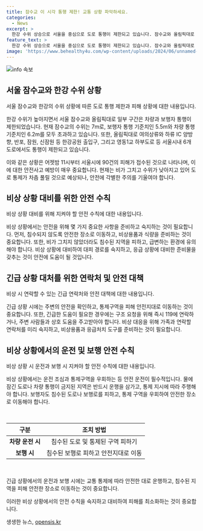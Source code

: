 ```yaml
---
title: 잠수교 이 시각 통행 제한! 교통 상황 파악하세요.
categories:
  - News
excerpt: >
  한강 수위 상승으로 서울을 중심으로 도로 통행이 제한되고 있습니다. 잠수교와 올림픽대로 등 일부 구간은 차량 통행이 제한되었으며, 한강 공원 출입구와 서울시내 6개 도로에서도 통제가 이어지고 있습니다. 서울시는 비 피해를 예방하기 위해 하천 진입을 금지하고 있으며, 140mm의 폭우가 내렸습니다. 한편, 동부간선도로는 수위가 낮아져 통제가 해제되었으며, 안전사고에 유의해야 합니다. (출처: 연합뉴스)
feature_text: >
  한강 수위 상승으로 서울을 중심으로 도로 통행이 제한되고 있습니다. 잠수교와 올림픽대로 등 일부 구간은 차량 통행이 제한되었으며, 한강 공원 출입구와 서울시내 6개 도로에서도 통제가 이어지고 있습니다. 서울시는 비 피해를 예방하기 위해 하천 진입을 금지하고 있으며, 140mm의 폭우가 내렸습니다. 한편, 동부간선도로는 수위가 낮아져 통제가 해제되었으며, 안전사고에 유의해야 합니다. (출처: 연합뉴스)
image: 'https://www.behealthy4u.com/wp-content/uploads/2024/06/unnamed-file.png'
---
```


<p><img src="https://www.behealthy4u.com/wp-content/uploads/2024/06/unnamed-file.png" alt="info 속보" /></p>

<h2 data-ke-size="size26">서울 잠수교와 한강 수위 상황</h2>

<p data-ke-size="size16">서울 잠수교와 한강의 수위 상황에 따른 도로 통행 제한과 피해 상황에 대한 내용입니다.</p>

<p>한강 수위가 높아지면서 서울 잠수교와 올림픽대로 일부 구간은 차량과 보행자 통행이 제한되었습니다. 현재 잠수교의 수위는 7m로, 보행자 통행 기준치인 5.5m와 차량 통행 기준치인 6.2m를 모두 초과하고 있습니다. 또한, 올림픽대로 여의상류와 하류 IC 양방향, 반포, 잠원, 신잠원 등 한강공원 출입구, 그리고 영동1교 하부도로 등 서울시내 6개 도로에서도 통행이 제한되고 있습니다. </p>

<p>이와 같은 상황은 어젯밤 11시부터 서울시에 90건의 피해가 접수된 것으로 나타나며, 이에 대한 안전사고 예방이 매우 중요합니다. 현재는 비가 그치고 수위가 낮아지고 있어 도로 통제가 차츰 풀릴 것으로 예상되나, 안전에 각별한 주의를 기울여야 합니다.</p>

<h2 data-ke-size="size26">비상 상황 대비를 위한 안전 수칙</h2>

<p data-ke-size="size16">비상 상황 대비를 위해 지켜야 할 안전 수칙에 대한 내용입니다.</p>

<p>비상 상황에서는 안전을 위해 몇 가지 중요한 사항을 준비하고 숙지하는 것이 필요합니다. 먼저, 침수되지 않도록 안전한 장소로 이동하고, 비상용품과 식량을 준비하는 것이 중요합니다. 또한, 비가 그치지 않았더라도 침수된 지역을 피하고, 급변하는 환경에 유의해야 합니다. 비상 상황에 대비하여 대피 경로를 숙지하고, 응급 상황에 대비한 준비물을 갖추는 것이 안전에 도움이 될 것입니다.</p>

<h2 data-ke-size="size26">긴급 상황 대처를 위한 연락처 및 안전 대책</h2>

<p data-ke-size="size16">비상 시 연락할 수 있는 긴급 연락처와 안전 대책에 대한 내용입니다.</p>

<p>긴급 상황 시에는 주변의 안전을 확인하고, 통제구역을 피해 안전지대로 이동하는 것이 중요합니다. 또한, 긴급한 도움이 필요한 경우에는 구조 요청을 위해 즉시 119에 연락하거나, 주변 사람들과 상호 도움을 주고받아야 합니다. 비상 대응을 위해 가족과 연락할 연락처를 미리 숙지하고, 비상용품과 응급처치 도구를 준비하는 것이 필요합니다.</p>

<h2 data-ke-size="size26">비상 상황에서의 운전 및 보행 안전 수칙</h2>

<p data-ke-size="size16">비상 상황 시 운전과 보행 시 지켜야 할 안전 수칙에 대한 내용입니다.</p>

<p>비상 상황에서는 운전 조심과 통제구역을 우회하는 등 안전 운전이 필수적입니다. 물에 잠긴 도로나 차량 통행이 금지된 지역은 반드시 운행을 삼가고, 통제 지시에 따라 주행해야 합니다. 보행자도 침수된 도로나 보행로를 피하고, 통제 구역을 우회하여 안전한 장소로 이동해야 합니다. </p>

<p data-ke-size="size16">&nbsp;</p>

<table>
    <thead>
        <tr>
            <th style="text-align: center;">구분</th>
            <th style="text-align: center;">조치 방법</th>
        </tr>
    </thead>
    <tbody>
        <tr>
            <td style="text-align: center;"><b>차량 운전 시</b></td>
            <td style="text-align: center;">침수된 도로 및 통제된 구역 피하기</td>
        </tr>
        <tr>
            <td style="text-align: center;"><b>보행 시</b></td>
            <td style="text-align: center;">침수된 보행로 피하고 안전지대로 이동</td>
        </tr>
    </tbody>
</table>

<p data-ke-size="size16">&nbsp;</p>

<p>긴급 상황에서의 운전과 보행 시에는 교통 통제에 따라 안전한 대로 운행하고, 침수된 지역을 피해 안전한 장소로 이동하는 것이 중요합니다.</p>

<p>이러한 비상 상황에서의 안전 수칙을 숙지하고 대비하여 피해를 최소화하는 것이 중요합니다.</p>
생생한 뉴스, <a href="https://opensis.kr" rel="dofollow">opensis.kr</a>


